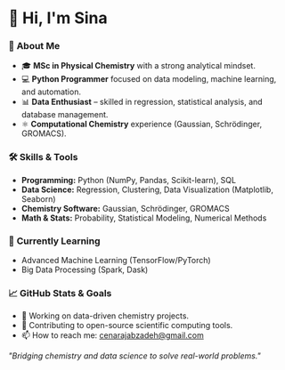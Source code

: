 # 👋 Hi, I'm Sina 

### 🔬 **About Me**  
- 🎓 **MSc in Physical Chemistry** with a strong analytical mindset.  
- 💻 **Python Programmer** focused on data modeling, machine learning, and automation.  
- 📊 **Data Enthusiast** – skilled in regression, statistical analysis, and database management.  
- ⚛️ **Computational Chemistry** experience (Gaussian, Schrödinger, GROMACS).  

### 🛠 **Skills & Tools**  
- **Programming:** Python (NumPy, Pandas, Scikit-learn), SQL  
- **Data Science:** Regression, Clustering, Data Visualization (Matplotlib, Seaborn)  
- **Chemistry Software:** Gaussian, Schrödinger, GROMACS  
- **Math & Stats:** Probability, Statistical Modeling, Numerical Methods  

### 🌱 **Currently Learning**  
- Advanced Machine Learning (TensorFlow/PyTorch)  
- Big Data Processing (Spark, Dask)  

### 📈 **GitHub Stats & Goals**  
- 🔭 Working on data-driven chemistry projects.  
- 🌟 Contributing to open-source scientific computing tools.  
- 📫 How to reach me: cenarajabzadeh@gmail.com  

*"Bridging chemistry and data science to solve real-world problems."*  
